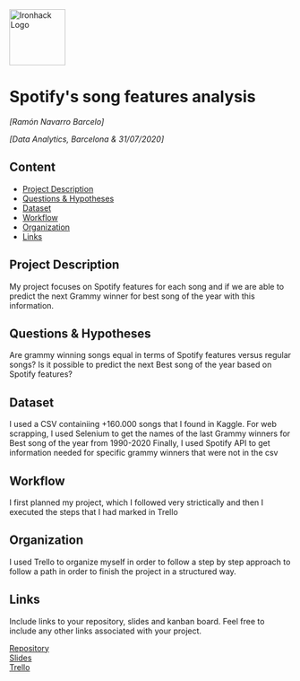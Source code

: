 <img src="https://bit.ly/2VnXWr2" alt="Ironhack Logo" width="100"/>

# Spotify's song features analysis
*[Ramón Navarro Barcelo]*

*[Data Analytics, Barcelona & 31/07/2020]*

## Content
- [Project Description](#project-description)
- [Questions & Hypotheses](#questions-hypotheses)
- [Dataset](#dataset)
- [Workflow](#workflow)
- [Organization](#organization)
- [Links](#links)

## Project Description
My project focuses on Spotify features for each song and if we are able to predict the next Grammy winner for best song of the year with this information.

## Questions & Hypotheses
Are grammy winning songs equal in terms of Spotify features versus regular songs?
Is it possible to predict the next Best song of the year based on Spotify features?

## Dataset
I used a CSV containiing +160.000 songs that I found in Kaggle.
For web scrapping, I used Selenium to get the names of the last Grammy winners for Best song of the year from 1990-2020
Finally, I used Spotify API to get information needed for specific grammy winners that were not in the csv

## Workflow
I first planned my project, which I followed very strictically and then I executed the steps that I had marked in Trello

## Organization
I used Trello to organize myself in order to follow a step by step approach to follow a path in order to finish the project in a structured way.

## Links
Include links to your repository, slides and kanban board. Feel free to include any other links associated with your project.

[Repository](https://github.com/ramonnavarrob/Project-Week-5-Your-Own-Project)  
[Slides](https://slides.com/)  
[Trello](https://trello.com/b/rnhJmbV3/project-4)  

